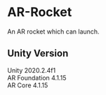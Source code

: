 # AR-Rocket
 An AR rocket which can launch.

## Unity Version
 Unity 2020.2.4f1 </br>
 AR Foundation 4.1.15 </br>
 AR Core 4.1.15
